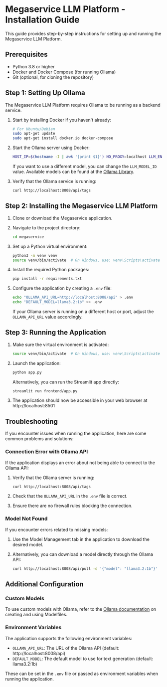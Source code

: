 # Megaservice LLM Platform - Installation Guide

This guide provides step-by-step instructions for setting up and running the Megaservice LLM Platform.

## Prerequisites

- Python 3.8 or higher
- Docker and Docker Compose (for running Ollama)
- Git (optional, for cloning the repository)

## Step 1: Setting Up Ollama

The Megaservice LLM Platform requires Ollama to be running as a backend service.

1. Start by installing Docker if you haven't already:
   ```bash
   # For Ubuntu/Debian
   sudo apt-get update
   sudo apt-get install docker.io docker-compose
   ```

2. Start the Ollama server using Docker:
   ```bash
   HOST_IP=$(hostname -I | awk '{print $1}') NO_PROXY=localhost LLM_ENDPOINT_PORT=9000 LLM_MODEL_ID="llama3.2:1b" docker compose up -d
   ```

   If you want to use a different model, you can change the `LLM_MODEL_ID` value. Available models can be found at the [Ollama Library](https://ollama.com/library).

3. Verify that the Ollama service is running:
   ```bash
   curl http://localhost:8008/api/tags
   ```

## Step 2: Installing the Megaservice LLM Platform

1. Clone or download the Megaservice application.

2. Navigate to the project directory:
   ```bash
   cd megaservice
   ```

3. Set up a Python virtual environment:
   ```bash
   python3 -m venv venv
   source venv/bin/activate  # On Windows, use: venv\Scripts\activate
   ```

4. Install the required Python packages:
   ```bash
   pip install -r requirements.txt
   ```

5. Configure the application by creating a `.env` file:
   ```bash
   echo "OLLAMA_API_URL=http://localhost:8008/api" > .env
   echo "DEFAULT_MODEL=llama3.2:1b" >> .env
   ```

   If your Ollama server is running on a different host or port, adjust the `OLLAMA_API_URL` value accordingly.

## Step 3: Running the Application

1. Make sure the virtual environment is activated:
   ```bash
   source venv/bin/activate  # On Windows, use: venv\Scripts\activate
   ```

2. Launch the application:
   ```bash
   python app.py
   ```

   Alternatively, you can run the Streamlit app directly:
   ```bash
   streamlit run frontend/app.py
   ```

3. The application should now be accessible in your web browser at http://localhost:8501

## Troubleshooting

If you encounter issues when running the application, here are some common problems and solutions:

### Connection Error with Ollama API

If the application displays an error about not being able to connect to the Ollama API:

1. Verify that the Ollama server is running:
   ```bash
   curl http://localhost:8008/api/tags
   ```

2. Check that the `OLLAMA_API_URL` in the `.env` file is correct.

3. Ensure there are no firewall rules blocking the connection.

### Model Not Found

If you encounter errors related to missing models:

1. Use the Model Management tab in the application to download the desired model.

2. Alternatively, you can download a model directly through the Ollama API:
   ```bash
   curl http://localhost:8008/api/pull -d '{"model": "llama3.2:1b"}'
   ```

## Additional Configuration

### Custom Models

To use custom models with Ollama, refer to the [Ollama documentation](https://github.com/ollama/ollama/blob/main/docs/modelfile.md) on creating and using Modelfiles.

### Environment Variables

The application supports the following environment variables:

- `OLLAMA_API_URL`: The URL of the Ollama API (default: http://localhost:8008/api)
- `DEFAULT_MODEL`: The default model to use for text generation (default: llama3.2:1b)

These can be set in the `.env` file or passed as environment variables when running the application.